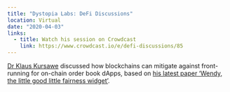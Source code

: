 ```yaml
---
title: "Dystopia Labs: DeFi Discussions"
location: Virtual
date: "2020-04-03"
links:
  - title: Watch his session on Crowdcast
    link: https://www.crowdcast.io/e/defi-discussions/85
---
```


[Dr Klaus Kursawe](https://twitter.com/KursaweKlaus) discussed how blockchains can mitigate against front-running for on-chain order book dApps, based on [his latest paper ‘Wendy, the little good little fairness widget’](https://vega.xyz/papers/fairness.pdf).
